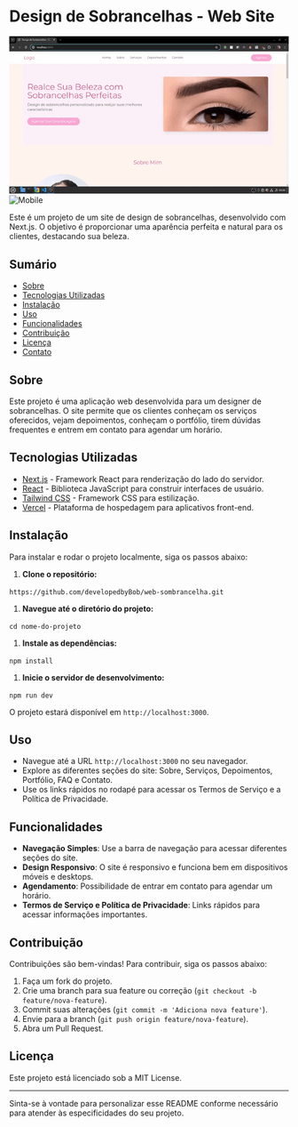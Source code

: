 Design de Sobrancelhas - Web Site
============================================

![Desktop](./public/rd-images/desktop.gif)
![Mobile](./public/rd-images/mobile.gif)

Este é um projeto de um site de design de sobrancelhas, desenvolvido com Next.js. O objetivo é proporcionar uma aparência perfeita e natural para os clientes, destacando sua beleza.

Sumário
-------

-   [Sobre](#sobre)
-   [Tecnologias Utilizadas](#tecnologias-utilizadas)
-   [Instalação](#instala%C3%A7%C3%A3o)
-   [Uso](#uso)
-   [Funcionalidades](#funcionalidades)
-   [Contribuição](#contribui%C3%A7%C3%A3o)
-   [Licença](#licen%C3%A7a)
-   [Contato](#contato)

Sobre
-----

Este projeto é uma aplicação web desenvolvida para um designer de sobrancelhas. O site permite que os clientes conheçam os serviços oferecidos, vejam depoimentos, conheçam o portfólio, tirem dúvidas frequentes e entrem em contato para agendar um horário.

Tecnologias Utilizadas
----------------------

-   [Next.js](https://nextjs.org/) - Framework React para renderização do lado do servidor.
-   [React](https://reactjs.org/) - Biblioteca JavaScript para construir interfaces de usuário.
-   [Tailwind CSS](https://tailwindcss.com/) - Framework CSS para estilização.
-   [Vercel](https://vercel.com/) - Plataforma de hospedagem para aplicativos front-end.

Instalação
----------

Para instalar e rodar o projeto localmente, siga os passos abaixo:

1.  **Clone o repositório:**

`https://github.com/developedbyBob/web-sombrancelha.git`

1.  **Navegue até o diretório do projeto:**


`cd nome-do-projeto`

1.  **Instale as dependências:**

`npm install`

1.  **Inicie o servidor de desenvolvimento:**

`npm run dev`

O projeto estará disponível em `http://localhost:3000`.

Uso
---

-   Navegue até a URL `http://localhost:3000` no seu navegador.
-   Explore as diferentes seções do site: Sobre, Serviços, Depoimentos, Portfólio, FAQ e Contato.
-   Use os links rápidos no rodapé para acessar os Termos de Serviço e a Política de Privacidade.

Funcionalidades
---------------

-   **Navegação Simples**: Use a barra de navegação para acessar diferentes seções do site.
-   **Design Responsivo**: O site é responsivo e funciona bem em dispositivos móveis e desktops.
-   **Agendamento**: Possibilidade de entrar em contato para agendar um horário.
-   **Termos de Serviço e Política de Privacidade**: Links rápidos para acessar informações importantes.

Contribuição
------------

Contribuições são bem-vindas! Para contribuir, siga os passos abaixo:

1.  Faça um fork do projeto.
2.  Crie uma branch para sua feature ou correção (`git checkout -b feature/nova-feature`).
3.  Commit suas alterações (`git commit -m 'Adiciona nova feature'`).
4.  Envie para a branch (`git push origin feature/nova-feature`).
5.  Abra um Pull Request.

Licença
-------

Este projeto está licenciado sob a MIT License.

* * * * *

Sinta-se à vontade para personalizar esse README conforme necessário para atender às especificidades do seu projeto.

<!-- GitHub Linguist: language=JavaScript -->
